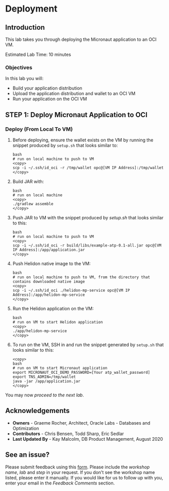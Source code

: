# Deployment

## Introduction

This lab takes you through deploying the Micronaut application to an OCI VM.

Estimated Lab Time: 10 minutes

### Objectives

In this lab you will:

* Build your application distribution
* Upload the application distribution and wallet to an OCI VM
* Run your application on the OCI VM

## **STEP 1**:  Deploy Micronaut Application to OCI

### Deploy (From Local To VM)

1. Before deploying, ensure the wallet exists on the VM by running the snippet produced by `setup.sh` that looks similar to:

    ```
    bash
    # run on local machine to push to VM
    <copy>
    scp -i ~/.ssh/id_oci -r /tmp/wallet opc@[VM IP Address]:/tmp/wallet
    </copy>
    ```

2. Build JAR with:

    ```
    bash
    # run on local machine
    <copy>
    ./gradlew assemble
    </copy>
    ```

3. Push JAR to VM with the snippet produced by *setup.sh* that looks similar to this:

    ```
    bash
    # run on local machine to push to VM
    <copy>
    scp -i ~/.ssh/id_oci -r build/libs/example-atp-0.1-all.jar opc@[VM IP Address]:/app/application.jar
    </copy>
    ```

4. Push Helidon native image to the VM:

    ```
    bash
    # run on local machine to push to VM, from the directory that contains downloaded native image
    <copy>
    scp -i ~/.ssh/id_oci ./helidon-mp-service opc@[VM IP Address]:/app/helidon-mp-service
    </copy>
    ```

5. Run the Helidon application on the VM:

    ```
    bash
    # run on VM to start Helidon application
    <copy>
    ./app/helidon-mp-service
    </copy>
    ```

4. To run on the VM, SSH in and run the snippet generated by `setup.sh` that looks similar to this:

    ```
    <copy>
    bash
    # run on VM to start Micronaut application
    export MICRONAUT_OCI_DEMO_PASSWORD=[Your atp_wallet_password]
    export TNS_ADMIN=/tmp/wallet
    java -jar /app/application.jar
    </copy>
    ```

You may now *proceed to the next lab*.

## Acknowledgements
- **Owners** - Graeme Rocher, Architect, Oracle Labs - Databases and Optimization
- **Contributors** - Chris Bensen, Todd Sharp, Eric Sedlar
- **Last Updated By** - Kay Malcolm, DB Product Management, August 2020

## See an issue?
Please submit feedback using this [form](https://apexapps.oracle.com/pls/apex/f?p=133:1:::::P1_FEEDBACK:1). Please include the *workshop name*, *lab* and *step* in your request.  If you don't see the workshop name listed, please enter it manually. If you would like for us to follow up with you, enter your email in the *Feedback Comments* section.